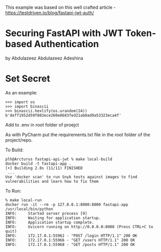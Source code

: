 This example was based on this well crafted article - https://testdriven.io/blog/fastapi-jwt-auth/

# Securing FastAPI with JWT Token-based Authentication

by Abdulazeez Abdulazeez Adeshina

# Set Secret

As an example:

```
>>> import os
>>> import binascii
>>> binascii.hexlify(os.urandom(24))
b'deff1952d59f883ece260e8683fed21ab0ad9a53323eca4f'
```

Add to .env in root folder of proejct

As with PyCharm put the requirements.txt file in the root folder of the project/repo.


To Build:

```
plh@Arcturus fastapi-api-jwt % make local-build
docker build -t fastapi-app .
[+] Building 2.8s (11/11) FINISHED                                                                                           
 ...
Use 'docker scan' to run Snyk tests against images to find vulnerabilities and learn how to fix them
```

To Run:

```
% make local-run
docker run -it --rm -p 127.0.0.1:8000:8000 fastapi-app
/usr/local/bin/python
INFO:     Started server process [9]
INFO:     Waiting for application startup.
INFO:     Application startup complete.
INFO:     Uvicorn running on http://0.0.0.0:8000 (Press CTRL+C to quit)
INFO:     172.17.0.1:55962 - "POST /login HTTP/1.1" 200 OK
INFO:     172.17.0.1:55966 - "GET /users HTTP/1.1" 200 OK
INFO:     172.17.0.1:55968 - "GET /posts HTTP/1.1" 200 OK
```

